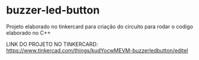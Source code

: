 # buzzer-led-button

Projeto elaborado no tinkercard para criação do circuito para rodar o codigo elaborado no C++

LINK DO PROJETO NO TINKERCARD: https://www.tinkercad.com/things/kudYocwMEVM-buzzerledbutton/editel
